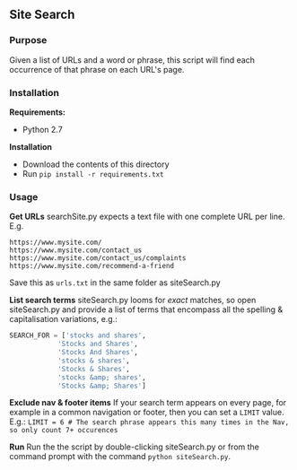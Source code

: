 ## Site Search

### Purpose
Given a list of URLs and a word or phrase, this script will find each occurrence of that phrase on each URL's page.

### Installation
**Requirements:**
- Python 2.7

**Installation**
- Download the contents of this directory
- Run `pip install -r requirements.txt`

### Usage
**Get URLs**
searchSite.py expects a text file with one complete URL per line. E.g.
```
https://www.mysite.com/
https://www.mysite.com/contact_us
https://www.mysite.com/contact_us/complaints
https://www.mysite.com/recommend-a-friend
```

Save this as `urls.txt` in the same folder as siteSearch.py

**List search terms**
siteSearch.py looms for *exact* matches, so open siteSearch.py and provide a list of terms that encompass all the spelling & capitalisation variations, e.g.:
```python
SEARCH_FOR = ['stocks and shares',
			'Stocks and Shares',
			'Stocks And Shares',
			'stocks & shares',
			'Stocks & Shares',
			'stocks &amp; shares',
			'Stocks &amp; Shares']
```
**Exclude nav & footer items**
If your search term appears on every page, for example in a common navigation or footer, then you can set a `LIMIT` value. E.g.:
`LIMIT = 6 # The search phrase appears this many times in the Nav, so only count 7+ occurences`

**Run**
Run the the script by double-clicking siteSearch.py or from the command prompt with the command `python siteSearch.py`.
